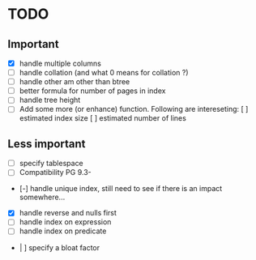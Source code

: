 TODO
====

Important
---------

- [X] handle multiple columns
- [ ] handle collation (and what 0 means for collation ?)
- [ ] handle other am other than btree
- [ ] better formula for number of pages in index
- [ ] handle tree height
- [ ] Add some more (or enhance) function. Following are intereseting:
      [ ] estimated index size
      [ ] estimated number of lines

Less important
--------------

- [ ] specify tablespace
- [ ] Compatibility PG 9.3-
- [-] handle unique index, still need to see if there is an impact somewhere...
- [X] handle reverse and nulls first
- [ ] handle index on expression
- [ ] handle index on predicate
- | ] specify a bloat factor
